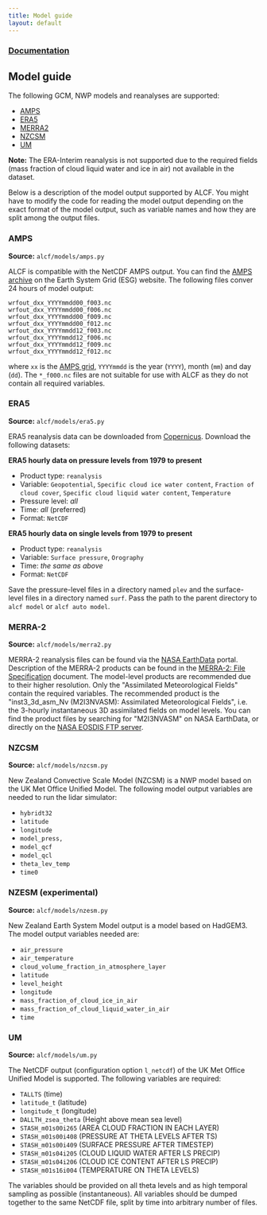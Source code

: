 ```yaml
---
title: Model guide
layout: default
---
```


### [Documentation](../)
## Model guide

The following GCM, NWP models and reanalyses are supported:

- [AMPS](http://www2.mmm.ucar.edu/rt/amps/)
- [ERA5](https://www.ecmwf.int/en/forecasts/datasets/reanalysis-datasets/era5)
- [MERRA2](https://gmao.gsfc.nasa.gov/reanalysis/MERRA-2/)
- [NZCSM](https://www.nesi.org.nz/case-studies/improving-new-zealands-weather-forecasting-ability)
- [UM](https://www.metoffice.gov.uk/research/approach/modelling-systems/unified-model/index)

**Note:** The ERA-Interim reanalysis is not supported due to the required fields
(mass fraction of cloud liquid water and ice in air) not available in the
dataset.

Below is a description of the model output supported by ALCF. You might
have to modify the code for reading the model output depending on the
exact format of the model output, such as variable names and how they are
split among the output files.

### AMPS

**Source:** `alcf/models/amps.py`

ALCF is compatible with the NetCDF AMPS output. You can find the
[AMPS archive](https://www.earthsystemgrid.org/project/amps.html) on the
Earth System Grid (ESG) website. The following files conver 24 hours of model
output:

    wrfout_dxx_YYYYmmdd00_f003.nc
    wrfout_dxx_YYYYmmdd00_f006.nc
    wrfout_dxx_YYYYmmdd00_f009.nc
    wrfout_dxx_YYYYmmdd00_f012.nc
    wrfout_dxx_YYYYmmdd12_f003.nc
    wrfout_dxx_YYYYmmdd12_f006.nc
    wrfout_dxx_YYYYmmdd12_f009.nc
    wrfout_dxx_YYYYmmdd12_f012.nc

where `xx` is the [AMPS grid](http://www2.mmm.ucar.edu/rt/amps/information/configuration/maps_2017101012/maps.html), `YYYYmmdd` is the year (`YYYY`), month (`mm`) and day (`dd`). The `*_f000.nc`
files are not suitable for use with ALCF as they do not contain all required
variables.

### ERA5

**Source:** `alcf/models/era5.py`

ERA5 reanalysis data can be downloaded from [Copernicus](https://cds.climate.copernicus.eu/#!/search?text=ERA5&type=dataset). Download the following datasets:

**ERA5 hourly data on pressure levels from 1979 to present**

- Product type: `reanalysis`
- Variable: `Geopotential`, `Specific cloud ice water content`, `Fraction of cloud cover`, `Specific cloud liquid water content`, `Temperature`
- Pressure level: *all*
- Time: *all* (preferred)
- Format: `NetCDF`

**ERA5 hourly data on single levels from 1979 to present**

- Product type: `reanalysis`
- Variable: `Surface pressure`, `Orography`
- Time: *the same as above*
- Format: `NetCDF`

Save the pressure-level files in a directory named `plev` and the surface-level
files in a directory named `surf`. Pass the path to the parent directory
to `alcf model` or `alcf auto model`.

### MERRA-2

**Source:** `alcf/models/merra2.py`

MERRA-2 reanalysis files can be found via the
[NASA EarthData](https://earthdata.nasa.gov/) portal.
Description of the MERRA-2 products can be found in the [MERRA-2: File Specification](https://gmao.gsfc.nasa.gov/pubs/docs/Bosilovich785.pdf) document. The model-level products are recommended due to
their higher resolution. Only the "Assimilated Meteorological Fields" contain
the required variables. The recommended product is the
"inst3_3d_asm_Nv (M2I3NVASM): Assimilated Meteorological Fields", i.e.
the 3-hourly instantaneous 3D assimilated fields on model levels. You can
find the product files by searching for "M2I3NVASM" on NASA EarthData,
or directly on the [NASA EOSDIS FTP server](https://goldsmr5.gesdisc.eosdis.nasa.gov/data/MERRA2/M2I3NVASM.5.12.4/).

### NZCSM

**Source:** `alcf/models/nzcsm.py`

New Zealand Convective Scale Model (NZCSM) is a NWP model based on the
UK Met Office Unified Model. The following model output variables are needed
to run the lidar simulator:

- `hybridt32`
- `latitude`
- `longitude`
- `model_press,`
- `model_qcf`
- `model_qcl`
- `theta_lev_temp`
- `time0`

<!--

### CMIP5

TODO

**Source:** `alcf/models/cmip5.py`

CMIP5 model output can be downloaded from the [CMIP5 Earth System Grid (ESG) archive](https://esgf-node.llnl.gov/search/cmip5/). ALCF requires the following CMIP5 variables:

- clc
- clic
- clis
- cls
- clwc
- clws
- pfull
- ps
- ta
- zfull
- zhalf

### JRA-55

TODO

-->

### NZESM (experimental)

**Source:** `alcf/models/nzesm.py`

New Zealand Earth System Model output is a model based on HadGEM3. The
model output variables needed are:

- `air_pressure`
- `air_temperature`
- `cloud_volume_fraction_in_atmosphere_layer`
- `latitude`
- `level_height`
- `longitude`
- `mass_fraction_of_cloud_ice_in_air`
- `mass_fraction_of_cloud_liquid_water_in_air`
- `time`

### UM

**Source:** `alcf/models/um.py`

The NetCDF output (configuration option `l_netcdf`) of the UK Met Office
Unified Model is supported. The following variables are required:

- `TALLTS` (time)
- `latitude_t` (latitude)
- `longitude_t` (longitude)
- `DALLTH_zsea_theta` (Height above mean sea level)
- `STASH_m01s00i265` (AREA CLOUD FRACTION IN EACH LAYER)
- `STASH_m01s00i408` (PRESSURE AT THETA LEVELS AFTER TS)
- `STASH_m01s00i409` (SURFACE PRESSURE AFTER TIMESTEP)
- `STASH_m01s04i205` (CLOUD LIQUID WATER AFTER LS PRECIP)
- `STASH_m01s04i206` (CLOUD ICE CONTENT AFTER LS PRECIP)
- `STASH_m01s16i004` (TEMPERATURE ON THETA LEVELS)

The variables should be provided on all theta levels and as high temporal
sampling as possible (instantaneous). All variables should be dumped together
to the same NetCDF file, split by time into arbitrary number of files.
